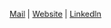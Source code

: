 
<p align="center">
  <a href="mailto:aler9.dev@gmail.com">Mail</a> | <a href="https://alessandroros.com">Website</a> | <a href="https://www.linkedin.com/in/alessandro-ros/">LinkedIn</a>
</p>
